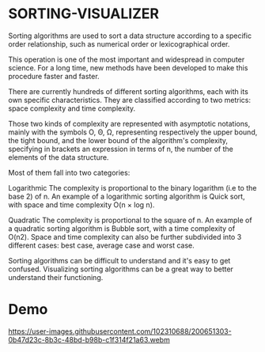 # SORTING-VISUALIZER

Sorting algorithms are used to sort a data structure according to a specific order relationship, such as numerical order or lexicographical order.

This operation is one of the most important and widespread in computer science. For a long time, new methods have been developed to make this procedure faster and faster.

There are currently hundreds of different sorting algorithms, each with its own specific characteristics. They are classified according to two metrics: space complexity and time complexity.

Those two kinds of complexity are represented with asymptotic notations, mainly with the symbols O, Θ, Ω, representing respectively the upper bound, the tight bound, and the lower bound of the algorithm's complexity, specifying in brackets an expression in terms of n, the number of the elements of the data structure.

Most of them fall into two categories:

Logarithmic
The complexity is proportional to the binary logarithm (i.e to the base 2) of n.
An example of a logarithmic sorting algorithm is Quick sort, with space and time complexity O(n × log n).

Quadratic
The complexity is proportional to the square of n.
An example of a quadratic sorting algorithm is Bubble sort, with a time complexity of O(n2).
Space and time complexity can also be further subdivided into 3 different cases: best case, average case and worst case.

Sorting algorithms can be difficult to understand and it's easy to get confused. Visualizing sorting algorithms can be a great way to better understand their functioning.

# Demo

https://user-images.githubusercontent.com/102310688/200651303-0b47d23c-8b3c-48bd-b98b-c1f314f21a63.webm
